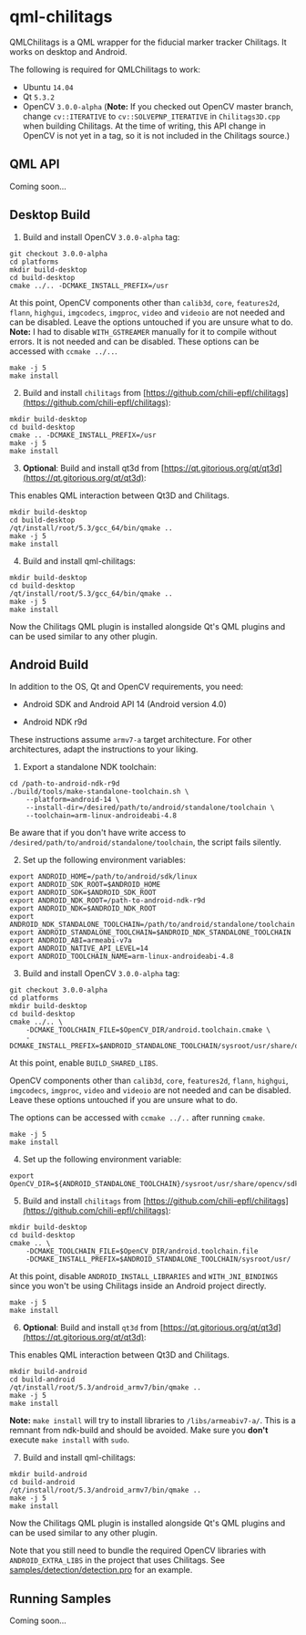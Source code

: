 qml-chilitags
=============

QMLChilitags is a QML wrapper for the fiducial marker tracker Chilitags. It works on desktop and Android.

The following is required for QMLChilitags to work:

  - Ubuntu `14.04`
  - Qt `5.3.2`
  - OpenCV `3.0.0-alpha` (**Note:** If you checked out OpenCV master branch, change `cv::ITERATIVE` to `cv::SOLVEPNP_ITERATIVE` in `Chilitags3D.cpp` when building Chilitags. At the time of writing, this API change in OpenCV is not yet in a tag, so it is not included in the Chilitags source.)

QML API
-------

Coming soon...

Desktop Build
-------------

1. Build and install OpenCV `3.0.0-alpha` tag:

  ```
  git checkout 3.0.0-alpha
  cd platforms
  mkdir build-desktop
  cd build-desktop
  cmake ../.. -DCMAKE_INSTALL_PREFIX=/usr
  ```

  At this point, OpenCV components other than `calib3d`, `core`, `features2d`, `flann`, `highgui`, `imgcodecs`, `imgproc`, `video` and `videoio` are not needed and can be disabled. Leave the options untouched if you are unsure what to do. **Note:** I had to disable `WITH_GSTREAMER` manually for it to compile without errors. It is not needed and can be disabled. These options can be accessed with `ccmake ../..`.

  ```
  make -j 5
  make install
  ```

2. Build and install `chilitags` from [https://github.com/chili-epfl/chilitags](https://github.com/chili-epfl/chilitags):

  ```
  mkdir build-desktop
  cd build-desktop
  cmake .. -DCMAKE_INSTALL_PREFIX=/usr
  make -j 5
  make install
  ```

3. **Optional**: Build and install qt3d from [https://qt.gitorious.org/qt/qt3d](https://qt.gitorious.org/qt/qt3d):

  This enables QML interaction between Qt3D and Chilitags.

  ```
  mkdir build-desktop
  cd build-desktop
  /qt/install/root/5.3/gcc_64/bin/qmake ..
  make -j 5
  make install
  ```

4. Build and install qml-chilitags:

  ```
  mkdir build-desktop
  cd build-desktop
  /qt/install/root/5.3/gcc_64/bin/qmake ..
  make -j 5
  make install
  ```

  Now the Chilitags QML plugin is installed alongside Qt's QML plugins and can be used similar to any other plugin.

Android Build
-------------

In addition to the OS, Qt and OpenCV requirements, you need:

  - Android SDK and Android API 14 (Android version 4.0)

  - Android NDK r9d

These instructions assume `armv7-a` target architecture. For other architectures, adapt the instructions to your liking.

1. Export a standalone NDK toolchain:

  ```
  cd /path-to-android-ndk-r9d
  ./build/tools/make-standalone-toolchain.sh \
      --platform=android-14 \
      --install-dir=/desired/path/to/android/standalone/toolchain \
      --toolchain=arm-linux-androideabi-4.8
  ```

  Be aware that if you don't have write access to `/desired/path/to/android/standalone/toolchain`, the script fails silently.

2. Set up the following environment variables:

  ```
  export ANDROID_HOME=/path/to/android/sdk/linux
  export ANDROID_SDK_ROOT=$ANDROID_HOME
  export ANDROID_SDK=$ANDROID_SDK_ROOT
  export ANDROID_NDK_ROOT=/path-to-android-ndk-r9d
  export ANDROID_NDK=$ANDROID_NDK_ROOT
  export ANDROID_NDK_STANDALONE_TOOLCHAIN=/path/to/android/standalone/toolchain
  export ANDROID_STANDALONE_TOOLCHAIN=$ANDROID_NDK_STANDALONE_TOOLCHAIN
  export ANDROID_ABI=armeabi-v7a
  export ANDROID_NATIVE_API_LEVEL=14
  export ANDROID_TOOLCHAIN_NAME=arm-linux-androideabi-4.8
  ```

3. Build and install OpenCV `3.0.0-alpha` tag:

  ```
  git checkout 3.0.0-alpha
  cd platforms
  mkdir build-desktop
  cd build-desktop
  cmake ../.. \
      -DCMAKE_TOOLCHAIN_FILE=$OpenCV_DIR/android.toolchain.cmake \
      -DCMAKE_INSTALL_PREFIX=$ANDROID_STANDALONE_TOOLCHAIN/sysroot/usr/share/opencv/
  ```

  At this point, enable `BUILD_SHARED_LIBS`.

  OpenCV components other than `calib3d`, `core`, `features2d`, `flann`, `highgui`, `imgcodecs`, `imgproc`, `video` and `videoio` are not needed and can be disabled. Leave these options untouched if you are unsure what to do.

  The options can be accessed with `ccmake ../..` after running `cmake`.

  ```
  make -j 5
  make install
  ```

4. Set up the following environment variable:

  ```
  export OpenCV_DIR=${ANDROID_STANDALONE_TOOLCHAIN}/sysroot/usr/share/opencv/sdk/native/jni/
  ```

5. Build and install `chilitags` from [https://github.com/chili-epfl/chilitags](https://github.com/chili-epfl/chilitags):

  ```
  mkdir build-desktop
  cd build-desktop
  cmake .. \
      -DCMAKE_TOOLCHAIN_FILE=$OpenCV_DIR/android.toolchain.file
      -DCMAKE_INSTALL_PREFIX=$ANDROID_STANDALONE_TOOLCHAIN/sysroot/usr/
  ```

  At this point, disable `ANDROID_INSTALL_LIBRARIES` and `WITH_JNI_BINDINGS` since you won't be using Chilitags inside an Android project directly.

  ```
  make -j 5
  make install
  ```

6. **Optional**: Build and install `qt3d` from [https://qt.gitorious.org/qt/qt3d](https://qt.gitorious.org/qt/qt3d):

  This enables QML interaction between Qt3D and Chilitags.

  ```
  mkdir build-android
  cd build-android
  /qt/install/root/5.3/android_armv7/bin/qmake ..
  make -j 5
  make install
  ```

**Note:** `make install` will try to install libraries to `/libs/armeabiv7-a/`. This is a remnant from ndk-build and should be avoided. Make sure you **don't** execute `make install` with `sudo`.

7. Build and install qml-chilitags:

  ```
  mkdir build-android
  cd build-android
  /qt/install/root/5.3/android_armv7/bin/qmake ..
  make -j 5
  make install
  ```

  Now the Chilitags QML plugin is installed alongside Qt's QML plugins and can be used similar to any other plugin.

  Note that you still need to bundle the required OpenCV libraries with `ANDROID_EXTRA_LIBS` in the project that uses Chilitags. See [samples/detection/detection.pro](samples/detection/detection.pro) for an example.

Running Samples
---------------

Coming soon...


